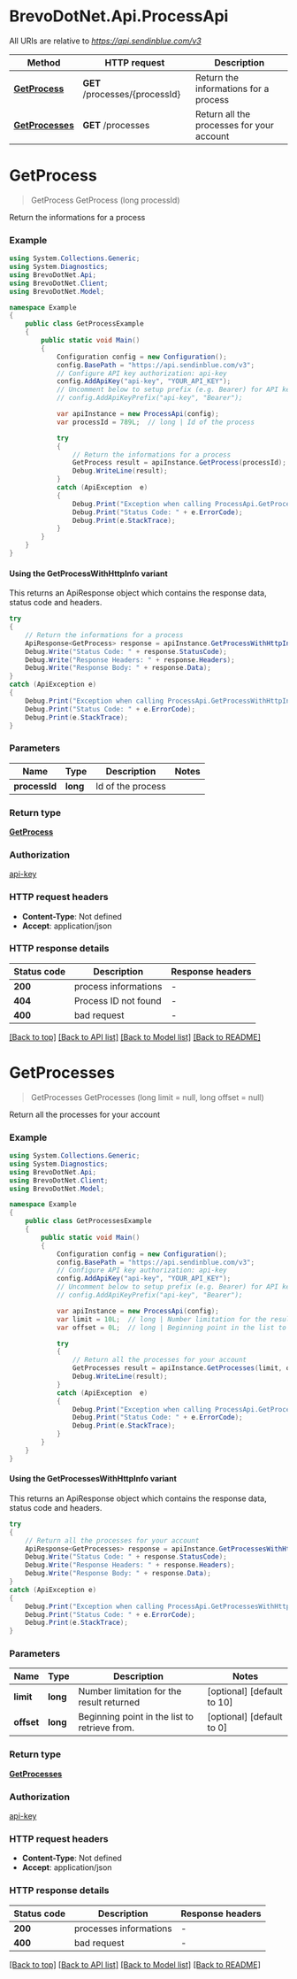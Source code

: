 # BrevoDotNet.Api.ProcessApi

All URIs are relative to *https://api.sendinblue.com/v3*

| Method | HTTP request | Description |
|--------|--------------|-------------|
| [**GetProcess**](ProcessApi.md#getprocess) | **GET** /processes/{processId} | Return the informations for a process |
| [**GetProcesses**](ProcessApi.md#getprocesses) | **GET** /processes | Return all the processes for your account |

<a id="getprocess"></a>
# **GetProcess**
> GetProcess GetProcess (long processId)

Return the informations for a process

### Example
```csharp
using System.Collections.Generic;
using System.Diagnostics;
using BrevoDotNet.Api;
using BrevoDotNet.Client;
using BrevoDotNet.Model;

namespace Example
{
    public class GetProcessExample
    {
        public static void Main()
        {
            Configuration config = new Configuration();
            config.BasePath = "https://api.sendinblue.com/v3";
            // Configure API key authorization: api-key
            config.AddApiKey("api-key", "YOUR_API_KEY");
            // Uncomment below to setup prefix (e.g. Bearer) for API key, if needed
            // config.AddApiKeyPrefix("api-key", "Bearer");

            var apiInstance = new ProcessApi(config);
            var processId = 789L;  // long | Id of the process

            try
            {
                // Return the informations for a process
                GetProcess result = apiInstance.GetProcess(processId);
                Debug.WriteLine(result);
            }
            catch (ApiException  e)
            {
                Debug.Print("Exception when calling ProcessApi.GetProcess: " + e.Message);
                Debug.Print("Status Code: " + e.ErrorCode);
                Debug.Print(e.StackTrace);
            }
        }
    }
}
```

#### Using the GetProcessWithHttpInfo variant
This returns an ApiResponse object which contains the response data, status code and headers.

```csharp
try
{
    // Return the informations for a process
    ApiResponse<GetProcess> response = apiInstance.GetProcessWithHttpInfo(processId);
    Debug.Write("Status Code: " + response.StatusCode);
    Debug.Write("Response Headers: " + response.Headers);
    Debug.Write("Response Body: " + response.Data);
}
catch (ApiException e)
{
    Debug.Print("Exception when calling ProcessApi.GetProcessWithHttpInfo: " + e.Message);
    Debug.Print("Status Code: " + e.ErrorCode);
    Debug.Print(e.StackTrace);
}
```

### Parameters

| Name | Type | Description | Notes |
|------|------|-------------|-------|
| **processId** | **long** | Id of the process |  |

### Return type

[**GetProcess**](GetProcess.md)

### Authorization

[api-key](../README.md#api-key)

### HTTP request headers

 - **Content-Type**: Not defined
 - **Accept**: application/json


### HTTP response details
| Status code | Description | Response headers |
|-------------|-------------|------------------|
| **200** | process informations |  -  |
| **404** | Process ID not found |  -  |
| **400** | bad request |  -  |

[[Back to top]](#) [[Back to API list]](../../README.md#documentation-for-api-endpoints) [[Back to Model list]](../../README.md#documentation-for-models) [[Back to README]](../../README.md)

<a id="getprocesses"></a>
# **GetProcesses**
> GetProcesses GetProcesses (long limit = null, long offset = null)

Return all the processes for your account

### Example
```csharp
using System.Collections.Generic;
using System.Diagnostics;
using BrevoDotNet.Api;
using BrevoDotNet.Client;
using BrevoDotNet.Model;

namespace Example
{
    public class GetProcessesExample
    {
        public static void Main()
        {
            Configuration config = new Configuration();
            config.BasePath = "https://api.sendinblue.com/v3";
            // Configure API key authorization: api-key
            config.AddApiKey("api-key", "YOUR_API_KEY");
            // Uncomment below to setup prefix (e.g. Bearer) for API key, if needed
            // config.AddApiKeyPrefix("api-key", "Bearer");

            var apiInstance = new ProcessApi(config);
            var limit = 10L;  // long | Number limitation for the result returned (optional)  (default to 10)
            var offset = 0L;  // long | Beginning point in the list to retrieve from. (optional)  (default to 0)

            try
            {
                // Return all the processes for your account
                GetProcesses result = apiInstance.GetProcesses(limit, offset);
                Debug.WriteLine(result);
            }
            catch (ApiException  e)
            {
                Debug.Print("Exception when calling ProcessApi.GetProcesses: " + e.Message);
                Debug.Print("Status Code: " + e.ErrorCode);
                Debug.Print(e.StackTrace);
            }
        }
    }
}
```

#### Using the GetProcessesWithHttpInfo variant
This returns an ApiResponse object which contains the response data, status code and headers.

```csharp
try
{
    // Return all the processes for your account
    ApiResponse<GetProcesses> response = apiInstance.GetProcessesWithHttpInfo(limit, offset);
    Debug.Write("Status Code: " + response.StatusCode);
    Debug.Write("Response Headers: " + response.Headers);
    Debug.Write("Response Body: " + response.Data);
}
catch (ApiException e)
{
    Debug.Print("Exception when calling ProcessApi.GetProcessesWithHttpInfo: " + e.Message);
    Debug.Print("Status Code: " + e.ErrorCode);
    Debug.Print(e.StackTrace);
}
```

### Parameters

| Name | Type | Description | Notes |
|------|------|-------------|-------|
| **limit** | **long** | Number limitation for the result returned | [optional] [default to 10] |
| **offset** | **long** | Beginning point in the list to retrieve from. | [optional] [default to 0] |

### Return type

[**GetProcesses**](GetProcesses.md)

### Authorization

[api-key](../README.md#api-key)

### HTTP request headers

 - **Content-Type**: Not defined
 - **Accept**: application/json


### HTTP response details
| Status code | Description | Response headers |
|-------------|-------------|------------------|
| **200** | processes informations |  -  |
| **400** | bad request |  -  |

[[Back to top]](#) [[Back to API list]](../../README.md#documentation-for-api-endpoints) [[Back to Model list]](../../README.md#documentation-for-models) [[Back to README]](../../README.md)

